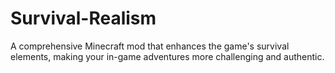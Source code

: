 # Survival-Realism
A comprehensive Minecraft mod that enhances the game's survival elements, making your in-game adventures more challenging and authentic.
